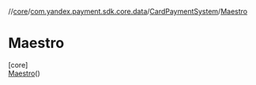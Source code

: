 //[core](../../../../index.md)/[com.yandex.payment.sdk.core.data](../../index.md)/[CardPaymentSystem](../index.md)/[Maestro](index.md)

# Maestro

[core]\
[Maestro](index.md)()
